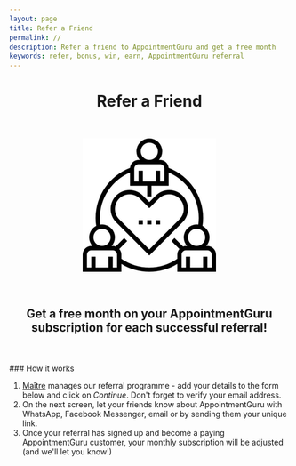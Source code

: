 ```yaml
---
layout: page
title: Refer a Friend
permalink: //
description: Refer a friend to AppointmentGuru and get a free month
keywords: refer, bonus, win, earn, AppointmentGuru referral
---
```


<h1 align="center">Refer a Friend</h1>
<br>
<p align="center">
<img src="/assets/img/icons/networking.png" title="video call">
</p>
<br>
<h2 align="center">Get a free month on your AppointmentGuru subscription for each successful referral!</h2>
<br>
<br>
### How it works

1. [Maître](https://maitreapp.co/) manages our referral programme - add your details to the form below and click on *Continue*. Don't forget to verify your email address.
2. On the next screen, let your friends know about AppointmentGuru with WhatsApp, Facebook Messenger, email or by sending them your unique link.
3. Once your referral has signed up and become a paying AppointmentGuru customer, your monthly subscription will be adjusted (and we'll let you know!)
<br>
<br>
<center>
<script type="text/javascript">
  window.Maitre = {
    uuid: "MFdae61aff02",
    host: "https://appointmentguru.co"
  };
</script>
<script data-maitre src="https://maitreapp.co/leadmagnet/widget.js" async></script>
</center>
